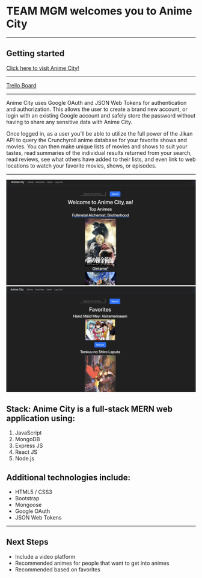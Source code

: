 # TEAM MGM welcomes you to Anime City

***

## Getting started

[Click here to visit Anime City!](https://anime-city-project.herokuapp.com/)


***

[Trello Board](https://trello.com/b/ehICj0Kr/weeb-city-anime)

***

Anime City uses Google OAuth and JSON Web Tokens for authentication and authorization. This allows the user to create a brand new account, or login with an existing Google account and safely store the password without having to share any sensitive data with Anime City.

Once logged in, as a user you'll be able to utilize the full power of the Jikan API to query the Crunchyroll anime database for your favorite shows and movies. You can then make unique lists of movies and shows to suit your tastes, read summaries of the individual results returned from your search, read reviews, see what others have added to their lists, and even link to web locations to watch your favorite movies, shows, or episodes.

***

![](images/Landing%20Page%20Screenshot.png)
![](images/Favorites%20Screenshot.png)

## Stack: Anime City is a full-stack MERN web application using:

1. JavaScript
2. MongoDB
3. Express JS
4. React JS
5. Node.js

## Additional technologies include:

* HTML5 / CSS3
* Bootstrap
* Mongoose
* Google OAuth
* JSON Web Tokens

***

## Next Steps

* Include a video platform
* Recommended animes for people that want to get into animes
* Recommended based on favorites



